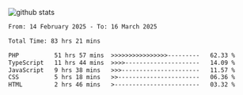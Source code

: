 
![github stats](https://github-readme-stats.vercel.app/api?username=realmahd1&show_icons=true&theme=codeSTACKr&hide_rank=true&count_private=true)

<!--START_SECTION:waka-->

```txt
From: 14 February 2025 - To: 16 March 2025

Total Time: 83 hrs 21 mins

PHP          51 hrs 57 mins  >>>>>>>>>>>>>>>>---------   62.33 %
TypeScript   11 hrs 44 mins  >>>>---------------------   14.09 %
JavaScript   9 hrs 38 mins   >>>----------------------   11.57 %
CSS          5 hrs 18 mins   >>-----------------------   06.36 %
HTML         2 hrs 46 mins   >------------------------   03.32 %
```

<!--END_SECTION:waka-->

